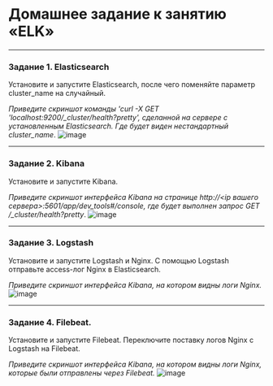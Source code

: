 # Домашнее задание к занятию «ELK»

---

### Задание 1. Elasticsearch 

Установите и запустите Elasticsearch, после чего поменяйте параметр cluster_name на случайный. 

*Приведите скриншот команды 'curl -X GET 'localhost:9200/_cluster/health?pretty', сделанной на сервере с установленным Elasticsearch. Где будет виден нестандартный cluster_name*.
  ![image](https://github.com/SergeySS72/hometasks/assets/134854727/dea9f0b7-6e44-4fea-aa51-4cae8591031c)

---

### Задание 2. Kibana

Установите и запустите Kibana.

*Приведите скриншот интерфейса Kibana на странице http://<ip вашего сервера>:5601/app/dev_tools#/console, где будет выполнен запрос GET /_cluster/health?pretty*.
  ![image](https://github.com/SergeySS72/hometasks/assets/134854727/8f50ea22-549d-4f22-8053-22a908cdb84c)

---

### Задание 3. Logstash

Установите и запустите Logstash и Nginx. С помощью Logstash отправьте access-лог Nginx в Elasticsearch. 

*Приведите скриншот интерфейса Kibana, на котором видны логи Nginx.*
  ![image](https://github.com/SergeySS72/hometasks/assets/134854727/102d7a30-182b-404e-b4bd-e776ca020736)

---

### Задание 4. Filebeat. 

Установите и запустите Filebeat. Переключите поставку логов Nginx с Logstash на Filebeat. 

*Приведите скриншот интерфейса Kibana, на котором видны логи Nginx, которые были отправлены через Filebeat.*
   ![image](https://github.com/SergeySS72/hometasks/assets/134854727/35b58794-9fef-4416-8e00-c21e263d91ec)
 
